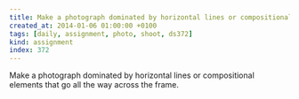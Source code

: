 ```yaml
---
title: Make a photograph dominated by horizontal lines or compositional elements that go all the way across the frame.
created_at: 2014-01-06 01:00:00 +0100
tags: [daily, assignment, photo, shoot, ds372]
kind: assignment
index: 372
---
```


Make a photograph dominated by horizontal lines or compositional elements that go all the way across the frame.
